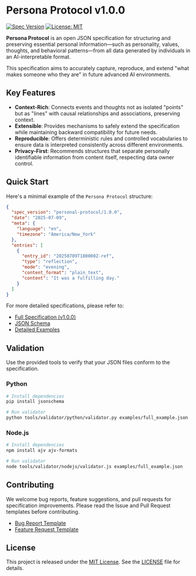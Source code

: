 # Persona Protocol v1.0.0

[![Spec Version](https://img.shields.io/badge/spec-v1.0.0-blue.svg)](spec/v1.0.0.md)
[![License: MIT](https://img.shields.io/badge/License-MIT-yellow.svg)](LICENSE)

**Persona Protocol** is an open JSON specification for structuring and preserving essential personal information—such as personality, values, thoughts, and behavioral patterns—from all data generated by individuals in an AI-interpretable format.

This specification aims to accurately capture, reproduce, and extend "what makes someone who they are" in future advanced AI environments.

## Key Features

* **Context-Rich**: Connects events and thoughts not as isolated "points" but as "lines" with causal relationships and associations, preserving context.
* **Extensible**: Provides mechanisms to safely extend the specification while maintaining backward compatibility for future needs.
* **Reproducible**: Offers deterministic rules and controlled vocabularies to ensure data is interpreted consistently across different environments.
* **Privacy-First**: Recommends structures that separate personally identifiable information from content itself, respecting data owner control.

## Quick Start

Here's a minimal example of the `Persona Protocol` structure:

```json
{
  "spec_version": "personal-protocol/1.0.0",
  "date": "2025-07-09",
  "meta": {
    "language": "en",
    "timezone": "America/New_York"
  },
  "entries": [
    {
      "entry_id": "20250709T180000Z-ref",
      "type": "reflection",
      "mode": "evening",
      "content_format": "plain_text",
      "content": "It was a fulfilling day."
    }
  ]
}
```

For more detailed specifications, please refer to:

* [Full Specification (v1.0.0)](spec/v1.0.0.md)
* [JSON Schema](schema/v1.0.0/schema.json)
* [Detailed Examples](examples/full_example.json)

## Validation

Use the provided tools to verify that your JSON files conform to the specification.

### Python

```bash
# Install dependencies
pip install jsonschema

# Run validator
python tools/validator/python/validator.py examples/full_example.json
```

### Node.js

```bash
# Install dependencies
npm install ajv ajv-formats

# Run validator
node tools/validator/nodejs/validator.js examples/full_example.json
```

## Contributing

We welcome bug reports, feature suggestions, and pull requests for specification improvements. Please read the Issue and Pull Request templates before contributing.

* [Bug Report Template](.github/ISSUE_TEMPLATE/bug_report.md)
* [Feature Request Template](.github/ISSUE_TEMPLATE/feature_request.md)

## License

This project is released under the [MIT License](LICENSE).
See the [LICENSE](LICENSE) file for details.